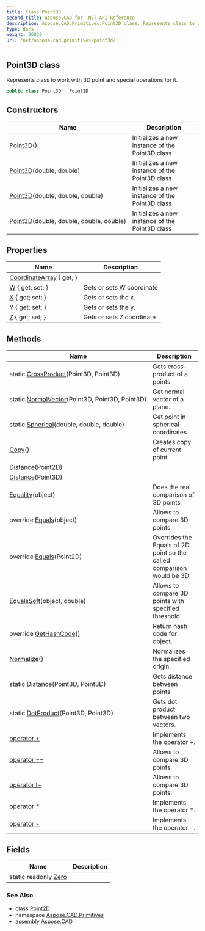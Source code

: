 ```yaml
---
title: Class Point3D
second_title: Aspose.CAD for .NET API Reference
description: Aspose.CAD.Primitives.Point3D class. Represents class to work with 3D point and special operations for it
type: docs
weight: 36830
url: /net/aspose.cad.primitives/point3d/
---
```

## Point3D class

Represents class to work with 3D point and special operations for it.

```csharp
public class Point3D : Point2D
```

## Constructors

| Name | Description |
| --- | --- |
| [Point3D](point3d/#constructor)() | Initializes a new instance of the Point3D class |
| [Point3D](point3d/#constructor_1)(double, double) | Initializes a new instance of the Point3D class |
| [Point3D](point3d/#constructor_2)(double, double, double) | Initializes a new instance of the Point3D class |
| [Point3D](point3d/#constructor_3)(double, double, double, double) | Initializes a new instance of the Point3D class |

## Properties

| Name | Description |
| --- | --- |
| [CoordinateArray](../../aspose.cad.primitives/point3d/coordinatearray/) { get; } |  |
| [W](../../aspose.cad.primitives/point3d/w/) { get; set; } | Gets or sets W coordinate |
| [X](../../aspose.cad.primitives/point2d/x/) { get; set; } | Gets or sets the x. |
| [Y](../../aspose.cad.primitives/point2d/y/) { get; set; } | Gets or sets the y. |
| [Z](../../aspose.cad.primitives/point3d/z/) { get; set; } | Gets or sets Z coordinate |

## Methods

| Name | Description |
| --- | --- |
| static [CrossProduct](../../aspose.cad.primitives/point3d/crossproduct/)(Point3D, Point3D) | Gets cross-product of a points |
| static [NormalVector](../../aspose.cad.primitives/point3d/normalvector/)(Point3D, Point3D, Point3D) | Get normal vector of a plane. |
| static [Spherical](../../aspose.cad.primitives/point3d/spherical/)(double, double, double) | Get point in spherical coordinates |
| [Copy](../../aspose.cad.primitives/point3d/copy/)() | Creates copy of current point |
| [Distance](../../aspose.cad.primitives/point2d/distance/)(Point2D) |  |
| [Distance](../../aspose.cad.primitives/point3d/distance/#distance_1)(Point3D) |  |
| [Equality](../../aspose.cad.primitives/point3d/equality/)(object) | Does the real comparison of 3D points |
| override [Equals](../../aspose.cad.primitives/point3d/equals/#equals_1)(object) | Allows to compare 3D points. |
| override [Equals](../../aspose.cad.primitives/point3d/equals/#equals)(Point2D) | Overrides the Equals of 2D point so the called comparison would be 3D |
| [EqualsSoft](../../aspose.cad.primitives/point3d/equalssoft/)(object, double) | Allows to compare 3D points with specified threshold. |
| override [GetHashCode](../../aspose.cad.primitives/point3d/gethashcode/)() | Return hash code for object. |
| [Normalize](../../aspose.cad.primitives/point3d/normalize/)() | Normalizes the specified origin. |
| static [Distance](../../aspose.cad.primitives/point3d/distance/)(Point3D, Point3D) | Gets distance between points |
| static [DotProduct](../../aspose.cad.primitives/point3d/dotproduct/)(Point3D, Point3D) | Gets dot product between two vectors. |
| [operator +](../../aspose.cad.primitives/point3d/op_addition/) | Implements the operator +. |
| [operator ==](../../aspose.cad.primitives/point3d/op_equality/) | Allows to compare 3D points. |
| [operator !=](../../aspose.cad.primitives/point3d/op_inequality/) | Allows to compare 3D points. |
| [operator *](../../aspose.cad.primitives/point3d/op_multiply/) | Implements the operator *. |
| [operator -](../../aspose.cad.primitives/point3d/op_subtraction/) | Implements the operator -. |

## Fields

| Name | Description |
| --- | --- |
| static readonly [Zero](../../aspose.cad.primitives/point3d/zero/) |  |

### See Also

* class [Point2D](../point2d/)
* namespace [Aspose.CAD.Primitives](../../aspose.cad.primitives/)
* assembly [Aspose.CAD](../../)


